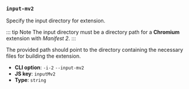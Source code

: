 ### `input-mv2`

Specify the input directory for extension.

::: tip Note
The input directory must be a directory path for a **Chromium** extension with _Manifest 2_.
:::

The provided path should point to the directory containing the necessary files for building the extension.

- **CLI option**: `-i-2` `--input-mv2`
- **JS key**: `inputMv2`
- **Type**: `string`
